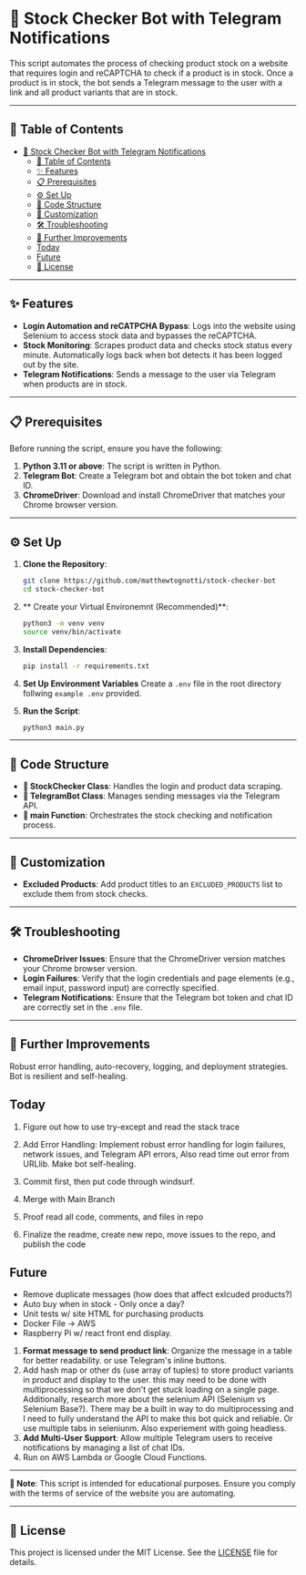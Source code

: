# 🛒 Stock Checker Bot with Telegram Notifications

This script automates the process of checking product stock on a website that requires login and reCAPTCHA to check if a product is in stock. Once a product is in stock, the bot sends a Telegram message to the user with a link and all product variants that are in stock.

---

## 📑 Table of Contents
- [🛒 Stock Checker Bot with Telegram Notifications](#-stock-checker-bot-with-telegram-notifications)
  - [📑 Table of Contents](#-table-of-contents)
  - [✨ Features](#-features)
  - [📋 Prerequisites](#-prerequisites)
  - [⚙️ Set Up](#️-set-up)
  - [🧩 Code Structure](#-code-structure)
  - [🎨 Customization](#-customization)
  - [🛠 Troubleshooting](#-troubleshooting)
  - [🚀 Further Improvements](#-further-improvements)
  - [Today](#today)
  - [Future](#future)
  - [📜 License](#-license)

---

## ✨ Features

- **Login Automation and reCATPCHA Bypass**: Logs into the website using Selenium to access stock data and bypasses the reCAPTCHA.
- **Stock Monitoring**: Scrapes product data and checks stock status every minute. Automatically logs back when bot detects it has been logged out by the site. 
- **Telegram Notifications**: Sends a message to the user via Telegram when products are in stock.

---

## 📋 Prerequisites

Before running the script, ensure you have the following:

1. **Python 3.11 or above**: The script is written in Python.
2. **Telegram Bot**: Create a Telegram bot and obtain the bot token and chat ID.
3. **ChromeDriver**: Download and install ChromeDriver that matches your Chrome browser version.

---

## ⚙️ Set Up

1. **Clone the Repository**:
    ```bash
    git clone https://github.com/matthewtognotti/stock-checker-bot
    cd stock-checker-bot
    ```
2. ** Create your Virtual Environemnt (Recommended)**:
    ```bash
    python3 -m venv venv
    source venv/bin/activate
    ```
3. **Install Dependencies**:
    ```bash
    pip install -r requirements.txt
    ```
4. **Set Up Environment Variables**
    Create a `.env` file in the root directory follwing `example .env` provided.

5. **Run the Script**:
    ```bash
    python3 main.py
    ```

---

## 🧩 Code Structure

- **🛒 StockChecker Class**: Handles the login and product data scraping.
- **🤖 TelegramBot Class**: Manages sending messages via the Telegram API.
- **🔄 main Function**: Orchestrates the stock checking and notification process.

---

## 🎨 Customization

- **Excluded Products**: Add product titles to an `EXCLUDED_PRODUCTS` list to exclude them from stock checks.
  
---

## 🛠 Troubleshooting

- **ChromeDriver Issues**: Ensure that the ChromeDriver version matches your Chrome browser version.
- **Login Failures**: Verify that the login credentials and page elements (e.g., email input, password input) are correctly specified.
- **Telegram Notifications**: Ensure that the Telegram bot token and chat ID are correctly set in the `.env` file.

---

## 🚀 Further Improvements

Robust error handling, auto-recovery, logging, and deployment strategies. Bot is resilient and self-healing.

Today
--
1. Figure out how to use try-except and read the stack trace
2. Add Error Handling: Implement robust error handling for login failures, network issues, and Telegram API errors, Also read time out error from URLlib. Make bot self-healing.

3. Commit first, then put code through windsurf.

4. Merge with Main Branch

5. Proof read all code, comments, and files in repo
6. Finalize the readme, create new repo, move issues to the repo, and publish the code



Future
--
- Remove duplicate messages (how does that affect exlcuded products?)
- Auto buy when in stock -  Only once a day? 
- Unit tests w/ site HTML for purchasing products
- Docker File -> AWS
- Raspberry Pi w/ react front end display. 
  
1.  **Format message to send product link**: Organize the message in a table for better readability. or use Telegram's inline buttons. 
2.  Add hash map or other ds (use array of tuples) to store product variants in product and display to the user. this may need to be done with multiprocessing so that we don't get stuck loading on a single page. Additionally, research more about the selenium API (Selenium vs Selenium Base?). There may be a built in way to do multiprocessing and I need to fully understand the API to make this bot quick and reliable. Or use multiple tabs in seleniunm. Also experiement with going headless. 
3.  **Add Multi-User Support**: Allow multiple Telegram users to receive notifications by managing a list of chat IDs.
4.  Run on AWS Lambda or Google Cloud Functions.

---

**📝 Note**: This script is intended for educational purposes. Ensure you comply with the terms of service of the website you are automating.

---

## 📜 License

This project is licensed under the MIT License. See the [LICENSE](LICENSE) file for details.
